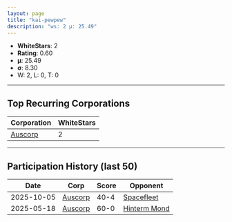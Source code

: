 ```yaml
---
layout: page
title: "kai-pewpew"
description: "ws: 2 μ: 25.49"
---
```

- **WhiteStars**: 2
- **Rating**: 0.60
- **μ**: 25.49  
- **σ**: 8.30
- W: 2, L: 0, T: 0

---

## Top Recurring Corporations

| Corporation | WhiteStars |
| --- | --- |
| [Auscorp](https://ws.tsl.rocks/corp/a33256c155b161f595303ef4302912cc63ddfe306cad3f53457cf55508dcad75/) | 2 |

---

## Participation History (last 50)

| Date | Corp | Score | Opponent |
| --- | --- | --- | --- |
| 2025-10-05 | [Auscorp](https://ws.tsl.rocks/corp/a33256c155b161f595303ef4302912cc63ddfe306cad3f53457cf55508dcad75/) | 40-4 | [Spacefleet](https://ws.tsl.rocks/corp/517f7b257f68936f7a95a478d6923776a2549b88897bae628fd35b23572d3cbd/) |
| 2025-05-18 | [Auscorp](https://ws.tsl.rocks/corp/a33256c155b161f595303ef4302912cc63ddfe306cad3f53457cf55508dcad75/) | 60-0 | [Hinterm Mond](https://ws.tsl.rocks/corp/3a4286c6f512d1e0b6d9866b1a1bb0f29abc36fd4a82b7b2cb39df192fce125d/) |